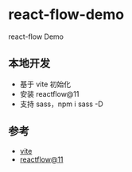 # react-flow-demo

react-flow Demo

## 本地开发

- 基于 vite 初始化
- 安装 reactflow@11
- 支持 sass，npm i sass -D

## 参考

- [vite](https://cn.vite.dev/guide/)
- [reactflow@11](https://v11.reactflow.dev/learn)

